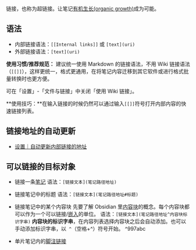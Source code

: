 链接，也称为超链接。让笔记[有机生长(organic growth)](如何做/笔记法/卢曼卡片盒笔记法.md#^504b38)成为可能。

## 语法
- 内部链接语法：`[[Internal links]]` 或 `[text](uri)`
- 外部链接语法：`[text](uri)`

**使用习惯/推荐规范：**
建议统一使用 Markdown 的链接语法，不用 Wiki 链接语法（`[[]]`），这样更统一，格式更通用，在将笔记内容迁移到其它软件或进行格式批量转换时也更方便。

可在「设置」-「文件与链接」中关闭「使用 Wiki 链接」。

**使用技巧：**在输入链接的时候仍然可以通过输入`[[]]`符号打开内部内容的快速链接列表。


## 链接地址的自动更新
- [设置｜自动更新内部链接的地址](如何做/Obsidian软件手册/设置｜自动更新内部链接的地址.md)


## 可以链接的目标对象
- 链接一条[笔记](如何做/笔记法/一条完整笔记包含的内容对象.md)
语法：`[链接文本](笔记路径地址)`

- 链接笔记中的标题
语法：`[链接文本](笔记路径地址#标题)`

- 链接笔记中的某个内容块
先要了解 Obsidian 里[内容块](如何做/Obsidian软件手册/内容块.md)的概念。每个内容块都可以作为一个可以链接/[嵌入](如何做/Obsidian软件手册/嵌入.md)的单位。
语法：`[链接文本](笔记路径地址^内容块标识字串)`
**内容块的标识字串**，在内容列表选择内容块之后会自动添加。也可以手动添加标识字串，以` ^`（空格+^）符号开始。
 ^997abc
 

- 单片笔记内的[脚注链接](如何做/Obsidian软件手册/脚注.md)